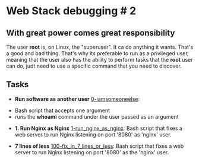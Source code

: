 # Web Stack debugging # 2
## With great power comes great responsibility
The user **root** is, on Linux, the "superuser". It ca do anything it wants. That's a good and bad thing. That's why its preferable to run as a privileged user, meaning that the user also has the ability to perform tasks that the **root** user can do, judt need to use a specific command that you need to discover.
## Tasks
* **Run software as another user**
[0-iamsomeoneelse](./0-iamsomeoneelse):
- Bash script that accepts one argument
- runs the **whoami** command under the user passed as an argument

* **1. Run Nginx as Nginx**
[1-run_nginx_as_nginx](1-run_nginx_as_nginx): Bash script that fixes a web server to run Nginx listening on port '8080' as 'nginx' user.

* **7 lines of less**
[100-fix_in_7_lines_or_less](./100-fix_in_7_lines_or_less): Bash script that fixes a web server to run Nginx listening on port '8080' as the 'nginx' user.

